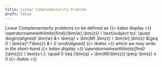 ```yaml
---
title: Linear Complementarity Problem
draft: false
---
```


Linear Complementarity problems cn be defined as
{{< katex display >}}
\operatornamewithlimits{find}_{\bm{w},\bm{z}} \ \text{subject to}: \quad
\begin{aligned}
\bm{w} &= \bm{q} + \bm{M} \bm{z} \\
\bm{w},\bm{z} &\geq 0 \\
\bm{w}^T\bm{z} &= 0
\end{aligned}
{{< /katex >}}
which we may write in the short-hand
{{< katex display >}}
\operatornamewithlimits{find}_{\bm{z}} \ \text{s.t.}: \quad 0 \leq (\bm{q} + \bm{M}\bm{z}) \perp \bm{z} ≥ 0
{{< /katex >}}